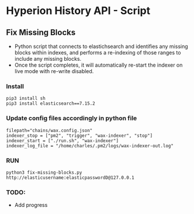 # Hyperion History API - Script

## Fix Missing Blocks

- Python script that connects to elastichsearch and identifies any missing blocks within indexes, and performs a re-indexing of those ranges to include any missing blocks.
- Once the script completes, it will automatically re-start the indexer on live mode with re-write disabled.

### Install

```
pip3 install sh
pip3 install elasticsearch==7.15.2
```

### Update config files accordingly in python file

```
filepath="chains/wax.config.json"
indexer_stop = ["pm2", "trigger", "wax-indexer", "stop"]
indexer_start = ["./run.sh", "wax-indexer"]
indexer_log_file = "/home/charles/.pm2/logs/wax-indexer-out.log"
```

### RUN

```
python3 fix-missing-blocks.py http://elasticusername:elasticpasswordD@127.0.0.1
```


### TODO:
- Add progress 




